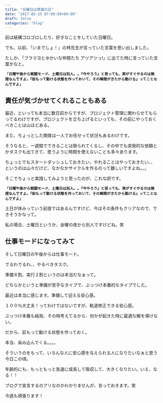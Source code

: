 ```yaml
---
title: "日曜日は準備の日"
date: "2017-05-15 07:00:09+09:00"
draft: false
categories: "blog"
---
```

前は結構ゴロゴロしたり、好きなことをしていた日曜日。

でも、以前、「いまでしょ！」の林先生が言っていた言葉を思い出しました。

たしか、「ブラマヨとゆかいな仲間たち アツアツっ!」に出てた時に言っていた言葉かなと。

<strong>``「日曜午後から戦闘モード、土曜日は別人。…『今やろう』と思っても、実がすぐやるのは無理なんですよ。『前もって動ける状態を作っておいて、その瞬間がきたから動ける』ってことなんですよ」``</strong>

<h2>責任が気づかせてくれることもある</h2>

最近、といっても本当に数日前からですが、プロジェクト管理に関わらせてもらってるわけですが、プロジェクトを立ち上げるといっても、その前にやっておくべきことは山ほどある。

また、ちょっとした開発は一人でお任せって状況もあるわけです。

そうなると、一週間でできることは限られてくるし、その中でも突発的な依頼とかタスクも出てきて、思うように時間を使えないことも多々あります。

ちょっとでもスタートダッシュしておきたい、やれることはやっておきたい、、というのは山々だけど、なかなかサイクルを作るのって難しいですよね。。。

そこでちょっと実践してみようと思ったのが、これな訳です。

<strong>``「日曜午後から戦闘モード、土曜日は別人。…『今やろう』と思っても、実がすぐやるのは無理なんですよ。『前もって動ける状態を作っておいて、その瞬間がきたから動ける』ってことなんですよ」``</strong>

土日が休みっていう前提ではあるんですけど、今はその条件もクリアなので、できそうかなって。

私の場合、土曜日というか、金曜の夜から別人ですけどね。笑

<h2>仕事モードになってみて</h2>

そして日曜日の午後からは仕事モード。

でるわでるわ、、やるべきタスク。

準備８割、実行２割というのは本当だなぁって。

どちらかというと準備が苦手なタイプで、ぶっつけ本番的なタイプでした。

最近は本当に感じます。準備して迎える安心感。

１００％大丈夫！ってわけではないですが、軌道修正できる安心感。

ぶっつけ本番も結局、その時考えてるから、何かが起きた時に最適な解を導けない。

だから、前もって動ける状態を作っておく。

本当、染み込んでくる。。。。

そういうのをもって、いろんな人に安心感を与えられる人になりたいなぁと思う今日この頃。

年齢的にも、もっともっと急速に成長して吸収して、大きくなりたい。いえ、なる！！

ブログで宣言するのアリなのかわかりませんが、言っておきます。笑

今週も頑張ります！